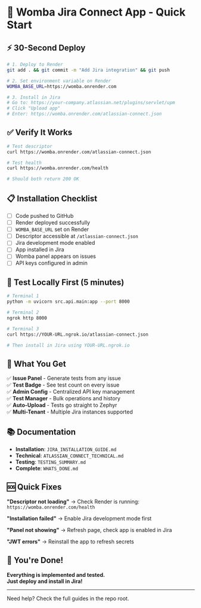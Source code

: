 # 🚀 Womba Jira Connect App - Quick Start

## ⚡ 30-Second Deploy

```bash
# 1. Deploy to Render
git add . && git commit -m "Add Jira integration" && git push

# 2. Set environment variable on Render
WOMBA_BASE_URL=https://womba.onrender.com

# 3. Install in Jira
# Go to: https://your-company.atlassian.net/plugins/servlet/upm
# Click "Upload app"
# Enter: https://womba.onrender.com/atlassian-connect.json
```

## ✅ Verify It Works

```bash
# Test descriptor
curl https://womba.onrender.com/atlassian-connect.json

# Test health
curl https://womba.onrender.com/health

# Should both return 200 OK
```

## 📋 Installation Checklist

- [ ] Code pushed to GitHub
- [ ] Render deployed successfully
- [ ] `WOMBA_BASE_URL` set on Render
- [ ] Descriptor accessible at `/atlassian-connect.json`
- [ ] Jira development mode enabled
- [ ] App installed in Jira
- [ ] Womba panel appears on issues
- [ ] API keys configured in admin

## 🧪 Test Locally First (5 minutes)

```bash
# Terminal 1
python -m uvicorn src.api.main:app --port 8000

# Terminal 2  
ngrok http 8000

# Terminal 3
curl https://YOUR-URL.ngrok.io/atlassian-connect.json

# Then install in Jira using YOUR-URL.ngrok.io
```

## 🎯 What You Get

✅ **Issue Panel** - Generate tests from any issue  
✅ **Test Badge** - See test count on every issue  
✅ **Admin Config** - Centralized API key management  
✅ **Test Manager** - Bulk operations and history  
✅ **Auto-Upload** - Tests go straight to Zephyr  
✅ **Multi-Tenant** - Multiple Jira instances supported  

## 📚 Documentation

- **Installation**: `JIRA_INSTALLATION_GUIDE.md`
- **Technical**: `ATLASSIAN_CONNECT_TECHNICAL.md`  
- **Testing**: `TESTING_SUMMARY.md`
- **Complete**: `WHATS_DONE.md`

## 🆘 Quick Fixes

**"Descriptor not loading"**
→ Check Render is running: `https://womba.onrender.com/health`

**"Installation failed"**
→ Enable Jira development mode first

**"Panel not showing"**
→ Refresh page, check app is enabled in Jira

**"JWT errors"**
→ Reinstall the app to refresh secrets

## 🎉 You're Done!

**Everything is implemented and tested.**  
**Just deploy and install in Jira!**

---

Need help? Check the full guides in the repo root.

